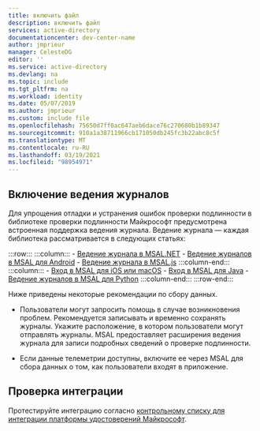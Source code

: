 ```yaml
---
title: включить файл
description: включить файл
services: active-directory
documentationcenter: dev-center-name
author: jmprieur
manager: CelesteDG
editor: ''
ms.service: active-directory
ms.devlang: na
ms.topic: include
ms.tgt_pltfrm: na
ms.workload: identity
ms.date: 05/07/2019
ms.author: jmprieur
ms.custom: include file
ms.openlocfilehash: 75650d7ff0ac647aeb6dace76c270680b1b89347
ms.sourcegitcommit: 910a1a38711966cb171050db245fc3b22abc8c5f
ms.translationtype: MT
ms.contentlocale: ru-RU
ms.lasthandoff: 03/19/2021
ms.locfileid: "98954971"
---
```

## <a name="enable-logging"></a>Включение ведения журналов

Для упрощения отладки и устранения ошибок проверки подлинности в библиотеке проверки подлинности Майкрософт предусмотрена встроенная поддержка ведения журнала. Ведение журнала — каждая библиотека рассматривается в следующих статьях:

:::row:::
    :::column:::
        - [Ведение журнала в MSAL.NET](../articles/active-directory/develop/msal-logging-dotnet.md)
        - [Ведение журналов в MSAL для Android](../articles/active-directory/develop/msal-logging-android.md)
        - [Ведение журнала в MSAL.js](../articles/active-directory/develop/msal-logging-js.md)
    :::column-end:::
    :::column:::
        - [Вход в MSAL для iOS или macOS](../articles/active-directory/develop/msal-logging-ios.md)
        - [Вход в MSAL для Java](../articles/active-directory/develop/msal-logging-java.md)
        - [Ведение журналов в MSAL для Python](../articles/active-directory/develop/msal-logging-python.md)
    :::column-end:::
:::row-end:::

Ниже приведены некоторые рекомендации по сбору данных.

- Пользователи могут запросить помощь в случае возникновения проблем. Рекомендуется записывать и временно сохранять журналы. Укажите расположение, в котором пользователи могут отправлять журналы. MSAL предоставляет расширения ведения журнала для записи подробных сведений о проверке подлинности.

- Если данные телеметрии доступны, включите ее через MSAL для сбора данных о том, как пользователи входят в приложение.


## <a name="validate-your-integration"></a>Проверка интеграции

Протестируйте интеграцию согласно [контрольному списку для интеграции платформы удостоверений Майкрософт](../articles/active-directory/develop/identity-platform-integration-checklist.md).
